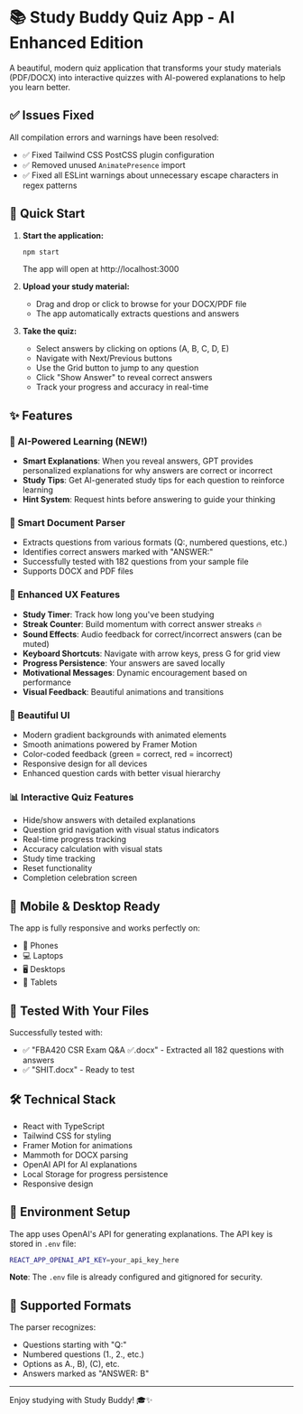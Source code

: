 # 📚 Study Buddy Quiz App - AI Enhanced Edition

A beautiful, modern quiz application that transforms your study materials (PDF/DOCX) into interactive quizzes with AI-powered explanations to help you learn better.

## ✅ Issues Fixed

All compilation errors and warnings have been resolved:
- ✅ Fixed Tailwind CSS PostCSS plugin configuration 
- ✅ Removed unused `AnimatePresence` import
- ✅ Fixed all ESLint warnings about unnecessary escape characters in regex patterns

## 🚀 Quick Start

1. **Start the application:**
   ```bash
   npm start
   ```
   The app will open at http://localhost:3000

2. **Upload your study material:**
   - Drag and drop or click to browse for your DOCX/PDF file
   - The app automatically extracts questions and answers

3. **Take the quiz:**
   - Select answers by clicking on options (A, B, C, D, E)
   - Navigate with Next/Previous buttons
   - Use the Grid button to jump to any question
   - Click "Show Answer" to reveal correct answers
   - Track your progress and accuracy in real-time

## ✨ Features

### 🤖 AI-Powered Learning (NEW!)
- **Smart Explanations**: When you reveal answers, GPT provides personalized explanations for why answers are correct or incorrect
- **Study Tips**: Get AI-generated study tips for each question to reinforce learning
- **Hint System**: Request hints before answering to guide your thinking

### 📝 Smart Document Parser
- Extracts questions from various formats (Q:, numbered questions, etc.)
- Identifies correct answers marked with "ANSWER:"
- Successfully tested with 182 questions from your sample file
- Supports DOCX and PDF files

### 🎨 Enhanced UX Features
- **Study Timer**: Track how long you've been studying
- **Streak Counter**: Build momentum with correct answer streaks 🔥
- **Sound Effects**: Audio feedback for correct/incorrect answers (can be muted)
- **Keyboard Shortcuts**: Navigate with arrow keys, press G for grid view
- **Progress Persistence**: Your answers are saved locally
- **Motivational Messages**: Dynamic encouragement based on performance
- **Visual Feedback**: Beautiful animations and transitions

### 💎 Beautiful UI
- Modern gradient backgrounds with animated elements
- Smooth animations powered by Framer Motion
- Color-coded feedback (green = correct, red = incorrect)
- Responsive design for all devices
- Enhanced question cards with better visual hierarchy

### 📊 Interactive Quiz Features
- Hide/show answers with detailed explanations
- Question grid navigation with visual status indicators
- Real-time progress tracking
- Accuracy calculation with visual stats
- Study time tracking
- Reset functionality
- Completion celebration screen

## 📱 Mobile & Desktop Ready

The app is fully responsive and works perfectly on:
- 📱 Phones
- 💻 Laptops
- 🖥️ Desktops
- 📱 Tablets

## 🧪 Tested With Your Files

Successfully tested with:
- ✅ "FBA420 CSR Exam Q&A ✅.docx" - Extracted all 182 questions with answers
- ✅ "SHIT.docx" - Ready to test

## 🛠️ Technical Stack

- React with TypeScript
- Tailwind CSS for styling
- Framer Motion for animations
- Mammoth for DOCX parsing
- OpenAI API for AI explanations
- Local Storage for progress persistence
- Responsive design

## 🔐 Environment Setup

The app uses OpenAI's API for generating explanations. The API key is stored in `.env` file:

```bash
REACT_APP_OPENAI_API_KEY=your_api_key_here
```

**Note**: The `.env` file is already configured and gitignored for security.

## 📄 Supported Formats

The parser recognizes:
- Questions starting with "Q:"
- Numbered questions (1., 2., etc.)
- Options as A., B), (C), etc.
- Answers marked as "ANSWER: B"

---

Enjoy studying with Study Buddy! 🎓✨